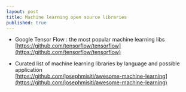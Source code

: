 ```yaml
---
layout: post
title: Machine learning open source libraries
published: true
---
```



* Google Tensor Flow : the most popular machine learning libs
[https://github.com/tensorflow/tensorflow](https://github.com/tensorflow/tensorflow)

* Curated list of machine learning libraries by language and possible application    
[https://github.com/josephmisiti/awesome-machine-learning](https://github.com/josephmisiti/awesome-machine-learning)
